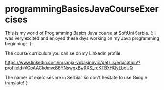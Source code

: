 # programmingBasicsJavaCourseExercises
This is my world of Programming Basics Java course at SoftUni Serbia. (: I was very excited and enjoyed these days working on my Java programming beginnings. (:  

The course curriculum you can se on my LinkedIn profile: 

https://www.linkedin.com/in/sanja-vukasinovic/details/education/?profileId=ACoAACkdmvcB6YNswgxBwRXS_rcKTBXHQyLbeUQ

The names of exercises are in Serbian so don't hesitate to use Google translate! (:
